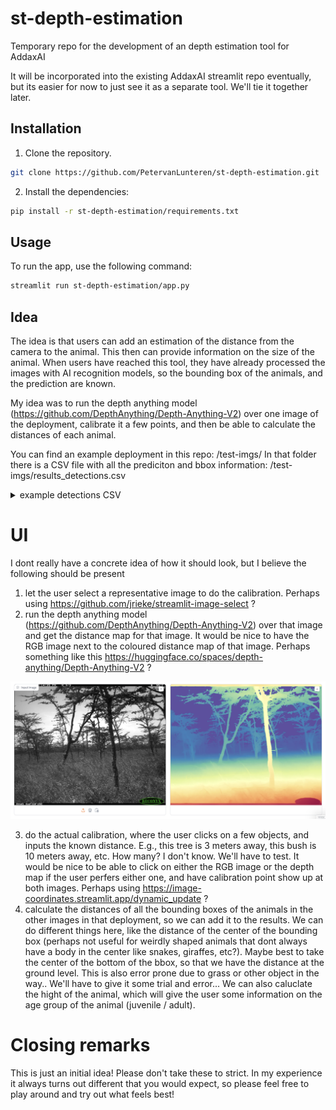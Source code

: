 # st-depth-estimation
Temporary repo for the development of an depth estimation tool for AddaxAI

It will be incorporated into the existing AddaxAI streamlit repo eventually, but its easier for now to just see it as a separate tool. We'll tie it together later.

## Installation

1. Clone the repository.

```bash
git clone https://github.com/PetervanLunteren/st-depth-estimation.git
```

2. Install the dependencies:

```bash
pip install -r st-depth-estimation/requirements.txt
```

## Usage

To run the app, use the following command:

```bash
streamlit run st-depth-estimation/app.py
```

## Idea
The idea is that users can add an estimation of the distance from the camera to the animal. This then can provide information on the size of the animal. When users have reached this tool, they have already processed the images with AI recognition models, so the bounding box of the animals, and the prediction are known. 

My idea was to run the depth anything model (https://github.com/DepthAnything/Depth-Anything-V2) over one image of the deployment, calibrate it a few points, and then be able to calculate the distances of each animal.

You can find an example deployment in this repo: /test-imgs/
In that folder there is a CSV file with all the prediciton and bbox information: /test-imgs/results_detections.csv

<details>
<summary>example detections CSV</summary>

<br>

| relative_path | label                         | confidence | bbox_left | bbox_top | bbox_right | bbox_bottom | DateTimeOriginal    | Latitude           | Longitude           |
|---------------|-------------------------------|------------|-----------|----------|------------|-------------|---------------------|--------------------|---------------------|
| img_0001.jpg  | species Alcelaphus buselaphus | 0.92241    | 558       | 398      | 941        | 654         | 18/01/2013 08:58    | 0.27805552777777776| 36.87395458333334   |
| img_0001.jpg  | family Bovidae                | 0.94621    | 1058      | 468      | 1227       | 574         | 18/01/2013 08:58    | 0.27805552777777776| 36.87395458333334   |
| img_0002.jpg  | species Alcelaphus buselaphus | 0.97218    | 552       | 397      | 919        | 652         | 18/01/2013 08:58    | 0.27805552777777776| 36.87395458333334   |

</details>
																															


# UI

I dont really have a concrete idea of how it should look, but I believe the following should be present
1. let the user select a representative image to do the calibration. Perhaps using https://github.com/jrieke/streamlit-image-select ?
2. run the depth anything model (https://github.com/DepthAnything/Depth-Anything-V2) over that image and get the distance map for that image. It would be nice to have the RGB image next to the coloured distance map of that image. Perhaps something like this https://huggingface.co/spaces/depth-anything/Depth-Anything-V2 ?

![Alt text](assets/example.png)

3. do the actual calibration, where the user clicks on a few objects, and inputs the known distance. E.g., this tree is 3 meters away, this bush is 10 meters away, etc. How many? I don't know. We'll have to test. It would be nice to be able to click on either the RGB image or the depth map if the user perfers either one, and have calibration point show up at both images. Perhaps using https://image-coordinates.streamlit.app/dynamic_update ?
4. calculate the distances of all the bounding boxes of the animals in the other images in that deployment, so we can add it to the results. We can do different things here, like the distance of the center of the bounding box (perhaps not useful for weirdly shaped animals that dont always have a body in the center like snakes, giraffes, etc?). Maybe best to take the center of the bottom of the bbox, so that we have the distance at the ground level. This is also error prone due to grass or other object in the way.. We'll have to give it some trial and error... We can also caluclate the hight of the animal, which will give the user some information on the age group of the animal (juvenile / adult).

# Closing remarks

This is just an initial idea! Please don't take these to strict. In my experience it always turns out different that you would expect, so please feel free to play around and try out what feels best!

